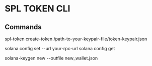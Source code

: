 # SPL TOKEN CLI 

## Commands
spl-token create-token /path-to-your-keypair-file/token-keypair.json

solana config set --url your-rpc-url
solana config get

solana-keygen new --outfile new_wallet.json

